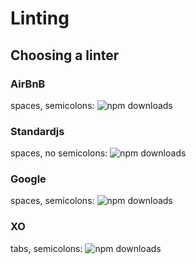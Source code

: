 # Linting

## Choosing a linter

### AirBnB
spaces, semicolons: 
<img src="https://img.shields.io/npm/dm/eslint-config-airbnb.svg" alt="npm downloads">
### Standardjs
spaces, no semicolons: 
<img src="https://img.shields.io/npm/dm/eslint-config-standard.svg" alt="npm downloads">
### Google
spaces, semicolons: 
<img src="https://img.shields.io/npm/dm/eslint-config-google.svg" alt="npm downloads">
### XO
tabs, semicolons: 
<img src="https://img.shields.io/npm/dm/eslint-config-xo.svg" alt="npm downloads">
